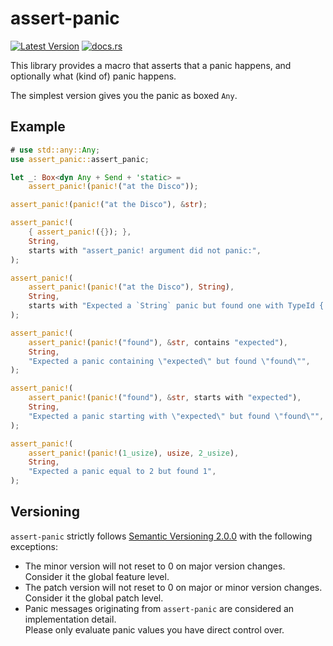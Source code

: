 # assert-panic

[![Latest Version](https://img.shields.io/crates/v/assert-panic.svg)](https://crates.io/crates/assert-panic)
[![docs.rs](https://docs.rs/assert-panic/badge.svg?version=1.0.0)](https://docs.rs/assert-panic/1.0.0/assert_panic/macro.assert_panic.html)

This library provides a macro that asserts that a panic happens, and optionally what (kind of) panic happens.

The simplest version gives you the panic as boxed `Any`.

## Example

```rust
# use std::any::Any;
use assert_panic::assert_panic;

let _: Box<dyn Any + Send + 'static> =
    assert_panic!(panic!("at the Disco"));

assert_panic!(panic!("at the Disco"), &str);

assert_panic!(
    { assert_panic!({}); },
    String,
    starts with "assert_panic! argument did not panic:",
);

assert_panic!(
    assert_panic!(panic!("at the Disco"), String),
    String,
    starts with "Expected a `String` panic but found one with TypeId { t: ",
);

assert_panic!(
    assert_panic!(panic!("found"), &str, contains "expected"),
    String,
    "Expected a panic containing \"expected\" but found \"found\"",
);

assert_panic!(
    assert_panic!(panic!("found"), &str, starts with "expected"),
    String,
    "Expected a panic starting with \"expected\" but found \"found\"",
);

assert_panic!(
    assert_panic!(panic!(1_usize), usize, 2_usize),
    String,
    "Expected a panic equal to 2 but found 1",
);
```

## Versioning

`assert-panic` strictly follows [Semantic Versioning 2.0.0](https://semver.org/spec/v2.0.0.html) with the following exceptions:

- The minor version will not reset to 0 on major version changes.  
Consider it the global feature level.
- The patch version will not reset to 0 on major or minor version changes.  
Consider it the global patch level.
- Panic messages originating from `assert-panic` are considered an implementation detail.  
Please only evaluate panic values you have direct control over.
